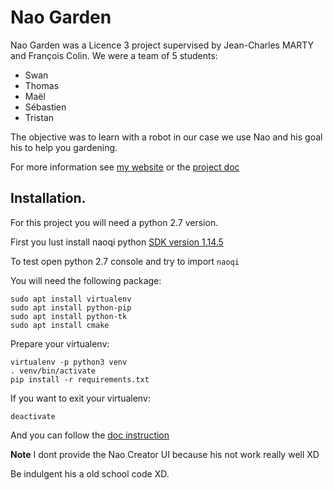 # Nao Garden

Nao Garden was a Licence 3 project supervised by Jean-Charles MARTY and François Colin.
We were a team of 5 students:

* Swan
* Thomas
* Maël
* Sébastien
* Tristan

The objective was to learn with a robot in our case we use Nao and his goal his to help you gardening.

For more information see [my website](https://swan-blanc.fr/nao-garden/) or the [project doc](http://nao-garden.swan-blanc.fr/)

## Installation.

For this project you will need a python 2.7 version.

First you lust install naoqi python [SDK version 1.14.5](https://community.ald.softbankrobotics.com/en/resources/software/former-nao-versions-python-naoqi-sdk)

To test open python 2.7 console and try to import `naoqi`

You will need the following package:
    
    sudo apt install virtualenv
    sudo apt install python-pip
    sudo apt install python-tk
    sudo apt install cmake
 
Prepare your virtualenv:

    virtualenv -p python3 venv
    . venv/bin/activate
    pip install -r requirements.txt   

If you want to exit your virtualenv:

    deactivate

And you can follow the [doc instruction](http://nao-garden.swan-blanc.fr/Installation.html)

**Note** I dont provide the Nao Creator UI because his not work really well XD

Be indulgent his a old school code XD.

